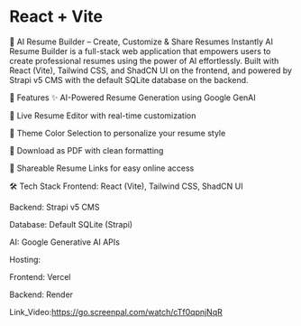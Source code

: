 # React + Vite
🧠 AI Resume Builder – Create, Customize & Share Resumes Instantly
AI Resume Builder is a full-stack web application that empowers users to create professional resumes using the power of AI effortlessly. Built with React (Vite), Tailwind CSS, and ShadCN UI on the frontend, and powered by Strapi v5 CMS with the default SQLite database on the backend.

🚀 Features
✨ AI-Powered Resume Generation using Google GenAI

🎨 Live Resume Editor with real-time customization

🌈 Theme Color Selection to personalize your resume style

📄 Download as PDF with clean formatting

🔗 Shareable Resume Links for easy online access

🛠 Tech Stack
Frontend: React (Vite), Tailwind CSS, ShadCN UI

Backend: Strapi v5 CMS

Database: Default SQLite (Strapi)

AI: Google Generative AI APIs

Hosting:

Frontend: Vercel

Backend: Render

Link_Video:https://go.screenpal.com/watch/cTf0qpnjNqR



